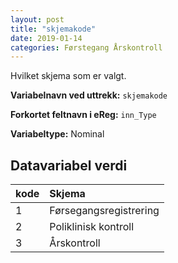 ```yaml
---
layout: post
title: "skjemakode"
date: 2019-01-14
categories: Førstegang Årskontroll
---
```


Hvilket skjema som er valgt.

**Variabelnavn ved uttrekk:** `skjemakode`

**Forkortet feltnavn i eReg:** `inn_Type`

**Variabeltype:** Nominal

## Datavariabel verdi

| kode  | Skjema  |
| :---  | :---  |
| 1 | Førsegangsregistrering  |
| 2 | Poliklinisk kontroll  |
| 3 | Årskontroll |
